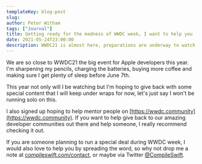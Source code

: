 ```yaml
---
templateKey: blog-post
slug:
author: Peter Witham
tags: ["Journal"]
title: Getting ready for the madness of WWDC week, I want to help you
date: 2021-05-24T23:00:00
description: WWDC21 is almost here, preparations are underway to watch and some special content for you all this year.
---
```


We are so close to WWDC21 the big event for Apple developers this year. I'm sharpening my pencils, charging the batteries, buying more coffee and making sure I get plenty of sleep before June 7th.

This year not only will I be watching but I'm hoping to give back with some special content that I will keep under wraps for now, let's just say I won't be running solo on this.

I also signed up hoping to help mentor people on [https://wwdc.community](https://wwdc.community). If you want to help give back to our amazing developer communities out there and help someone, I really recommend checking it out.

If you are someone planning to run a special deal during WWDC week, I would also love to help you by spreading the word, so why not drop me a note at [compileswift.com/contact](https://www.compileswift.com/contact), or maybe via Twitter [@CompileSwift](https://twitter.com/compileswift).
